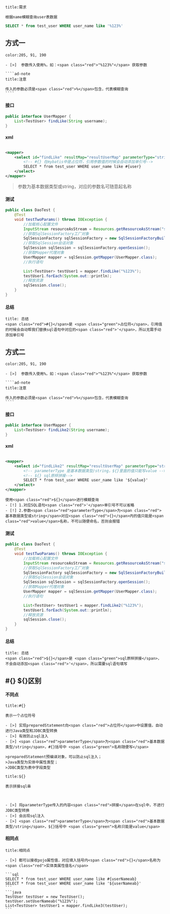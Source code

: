 
````ad-need
title:需求

根据name模糊查询user表数据

````



```sql
SELECT * from test_user WHERE user_name like '%123%'
```


## 方式一
`````ad-important
color:205, 91, 190

- [>]  参数传入使用%，如：<span class="red">"%123%"</span> 获取参数 

````ad-note
title:注意

传入的参数必须是<span class="red">%</span>包含，代表模糊查询
````
`````


#### 接口
```java
public interface UserMapper {
    List<TestUser> findLike(String username);
}
```
#### xml
```xml

<mapper>
    <select id="findLike" resultMap="resultUserMap" parameterType="string">
        <!-- #{} 在mybatis中是占位符，引用参数值的时候会自动添加单引号-->
        SELECT * from test_user WHERE user_name like #{user}
    </select>
</mapper>
```
>参数为基本数据类型或string，对应的参数名可随意起名称
#### 测试
```java
public class DaoTest {
    @Test
    void testTwoParams() throws IOException {
        //加载核心配置文件
        InputStream resourceAsStream = Resources.getResourceAsStream("sqlMapConfig.xml");
        //获取SqlSessionFactory工厂对象
        SqlSessionFactory sqlSessionFactory = new SqlSessionFactoryBuilder().build(resourceAsStream);
        //获取SqlSession会话对象
        SqlSession sqlSession = sqlSessionFactory.openSession();
        //获取Mapper代理对象
        UserMapper mapper = sqlSession.getMapper(UserMapper.class);
        //执行语句

        List<TestUser> testUser1 = mapper.findLike("%123%");
        testUser1.forEach(System.out::println);
        //释放资源
        sqlSession.close();
    }
}
```
#### 总结

`````ad-important
title: 总结
<span class="red">#{}</span>是 <span class="green">占位符</span>，引用值的时候会自动帮我们替换sql语句中对应的<span class="red">'</span>，所以无需手动添加单引号
`````





## 方式二
`````ad-important
color:205, 91, 190

- [>]  参数传入使用%，如：<span class="red">"%123%"</span> 获取参数 

````ad-note
title:注意

传入的参数必须是<span class="red">%</span>包含，代表模糊查询
````
`````


#### 接口
```java
public interface UserMapper {
    List<TestUser> findLike2(String username);
}
```
#### xml
```xml

<mapper>
    <select id="findLike2" resultMap="resultUserMap" parameterType="string">
        <!-- parameterType 是基本数据类型/string，${}里面的值只能写value -->
        <!-- ${} sql原样拼接-->
        SELECT * from test_user WHERE user_name like '${value}'
    </select>
</mapper>
```


````ad-faq
使用<span class="red">${}</span>进行模糊查询
- [!] 1.对应SQL语句<span class="red">'</span>单引号不可以省略
- [!] 2.参数<span class="red">parameterType</span>为<span class="red">基本数据类型或string</span>对应<span class="red">{}</span>内的值只能是<span class="red">value</span>名称，不可以随便命名，否则会报错
````

#### 测试
```java
public class DaoTest {
    @Test
    void testTwoParams() throws IOException {
        //加载核心配置文件
        InputStream resourceAsStream = Resources.getResourceAsStream("sqlMapConfig.xml");
        //获取SqlSessionFactory工厂对象
        SqlSessionFactory sqlSessionFactory = new SqlSessionFactoryBuilder().build(resourceAsStream);
        //获取SqlSession会话对象
        SqlSession sqlSession = sqlSessionFactory.openSession();
        //获取Mapper代理对象
        UserMapper mapper = sqlSession.getMapper(UserMapper.class);
        //执行语句

        List<TestUser> testUser1 = mapper.findLike2("%123%");
        testUser1.forEach(System.out::println);
        //释放资源
        sqlSession.close();
    }
}
```
#### 总结

`````ad-important
title: 总结
<span class="red">${}</span>是 <span class="green">sql原样拼接</span>，不会自动添加<span class="red">'</span>，所以需要sql语句填写
`````



## #{} ${}区别

#### 不同点

````ad-faq
title:#{}

表示一个占位符号

- [>] 实现preparedStatement向<span class="red">占位符</span>中设置值，自动进行Java类型和JDBC类型转换
- [>] 有效防止sql注入
- [>] <span class="red">parameterType</span>为<span class="red">基本数据类型/string</span>，#{}括号中 <span class="green">名称随便写</span>

>preparedStatement预编译对象，可以防止sql注入；
>Java类型为实体中属性类型；
>JDBC类型为表中字段类型 
````
````ad-faq
title:${}

表示拼接sql串



- [>] 将parameterType传入的内容<span class="red">拼接</span>在sql中，不进行JDBC类型转换
- [>] 会出现sql注入
- [>] <span class="red">parameterType</span>为<span class="red">基本数据类型/string</span>，${}括号中 <span class="green">名称只能是value</span>

````
#### 相同点

````ad-faq
title:相同点

- [>] 都可以接收pojo属性值，对应填入括号内<span class="red">{}</span>名称为<span class="red">实体类属性值名</span>

```sql
SELECT * from test_user WHERE user_name like #{userNameab}
SELECT * from test_user WHERE user_name like '${userNameab}'
```
```java
TestUser testUser = new TestUser();
testUser.setUserNameab("%123%");
List<TestUser> testUser1 = mapper.findLike3(testUser);
```
````